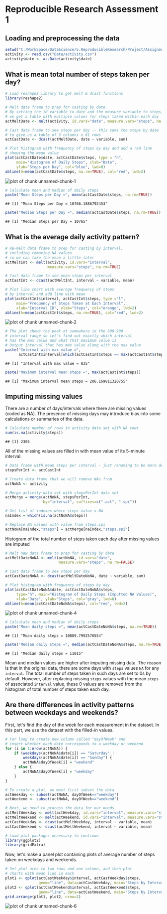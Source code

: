 # Reproducible Research  Assessment 1

## Loading and preprocessing the data

```r
setwd("C:/WorkSpace/DataScience/5.ReproducibleResearch/Project/Assignment1")
activity <- read.csv("Data/activity.csv")
activity$date <- as.Date(activity$date)
```
## What is mean total number of steps taken per day?

```r
# Load reshape2 library to get melt & dcast functions
library(reshape2)

# Melt data frame to prep for casting by date.
# By setting the id variable to date and the measure variable to steps, 
# we get a table with multiple values for steps taken within each day
actMeltDate <- melt(activity, id.vars="date", measure.vars="steps", na.rm=FALSE)

# Cast data frame to see steps per day -- this sums the steps by date 
# to give us a table of 3 columns x 61 rows
actCastDate <- dcast(actMeltDate, date ~ variable, sum)

# Plot histogram with frequency of steps by day and add a red line 
# showing the mean value
plot(actCastDate$date, actCastDate$steps, type = "h", 
     main="Histogram of Daily Steps", xlab="Date", 
     ylab="Steps per Day", col="blue", lwd=8)
abline(h=mean(actCastDate$steps, na.rm=TRUE), col="red", lwd=2)
```

![plot of chunk unnamed-chunk-1](figure/unnamed-chunk-1-1.png)

```r
# Calculate mean and median of daily steps
paste("Mean Steps per Day =", mean(actCastDate$steps, na.rm=TRUE))
```

```
## [1] "Mean Steps per Day = 10766.1886792453"
```

```r
paste("Median Steps per Day =", median(actCastDate$steps, na.rm=TRUE))
```

```
## [1] "Median Steps per Day = 10765"
```

## What is the average daily activity pattern?

```r
# Re-melt data frame to prep for casting by interval, 
# including removing NA values 
# so we can take the mean a little later
actMeltInt <- melt(activity, id.vars="interval", 
                   measure.vars="steps", na.rm=TRUE)

# Cast data frame to see mean steps per interval
actCastInt <- dcast(actMeltInt, interval ~ variable, mean)

# Plot line chart with average frequency of steps 
# by interval and add line with mean
plot(actCastInt$interval, actCastInt$steps, type ="l", 
     main="Frequency of Steps Taken at Each Interval", 
     xlab="Interval ID", ylab="Steps", col="orange", lwd=2)
abline(h=mean(actCastInt$steps, na.rm=TRUE), col="red", lwd=2)
```

![plot of chunk unnamed-chunk-2](figure/unnamed-chunk-2-1.png)

```r
# The plot shows the peak at somewhere in the 800-900 
# interval range so let's find out exactly which interval 
# has the max value and what that maximum value is
# Output interval that has max value along with the max value
paste("Interval with max value =", 
      actCastInt$interval[which(actCastInt$steps == max(actCastInt$steps))])
```

```
## [1] "Interval with max value = 835"
```

```r
paste("Maximum interval mean steps =", max(actCastInt$steps))
```

```
## [1] "Maximum interval mean steps = 206.169811320755"
```

## Imputing missing values

There are a number of days/intervals where there are missing 
values (coded as NA). The presence of missing days may introduce 
bias into some calculations or summaries of the data.


```r
# Calculate number of rows in activity data set with NA rows
sum(is.na(activity$steps))
```

```
## [1] 2304
```

All of the missing values are filled in with mean 
value of its 5-minute interval.


```r
# Data frame with mean steps per interval - just renaming to be more descriptive
stepsPerInt <- actCastInt

# Create data frame that we will remove NAs from
actNoNA <- activity

# Merge activity data set with stepsPerInt data set
actMerge = merge(actNoNA, stepsPerInt, 
                 by="interval", suffixes=c(".act", ".spi"))

# Get list of indexes where steps value = NA
naIndex = which(is.na(actNoNA$steps))

# Replace NA values with value from steps.spi
actNoNA[naIndex,"steps"] = actMerge[naIndex,"steps.spi"]
```
Histogram of the total number of steps taken 
each day after missing values are imputed

```r
# Melt new data frame to prep for casting by date
actMeltDateNoNA <- melt(actNoNA, id.vars="date", 
                        measure.vars="steps", na.rm=FALSE)

# Cast data frame to see steps per day
actCastDateNoNA <- dcast(actMeltDateNoNA, date ~ variable, sum)

# Plot histogram with frequency of steps by day
plot(actCastDateNoNA$date, actCastDateNoNA$steps, 
     type="h", main="Histogram of Daily Steps (Imputted NA Values)", 
     xlab="Date", ylab="Steps", col="gray", lwd=8)
abline(h=mean(actCastDateNoNA$steps), col="red", lwd=2)
```

![plot of chunk unnamed-chunk-4](figure/unnamed-chunk-4-1.png)

```r
# Calculate mean and median of daily steps
paste("Mean daily steps =", mean(actCastDateNoNA$steps, na.rm=TRUE))
```

```
## [1] "Mean daily steps = 10889.7992576554"
```

```r
paste("Median daily steps =", median(actCastDateNoNA$steps, na.rm=TRUE))
```

```
## [1] "Median daily steps = 11015"
```

Mean and median values are higher after imputing missing data. The reason is
that in the original data, there are some days with `steps` values `NA` for 
any `interval`. The total number of steps taken in such days are set to 0s by
default. However, after replacing missing `steps` values with the mean `steps`
of associated `interval` value, these 0 values are removed from the histogram
of total number of steps taken each day.

## Are there differences in activity patterns between weekdays and weekends?
First, let's find the day of the week for each measurement in the dataset. In
this part, we use the dataset with the filled-in values.


```r
# For loop to create new column called "dayOfWeek" and 
# insert whether each date corresponds to a weekday or weekend
for (i in 1:nrow(actNoNA)) {
    if (weekdays(actNoNA$date[i]) == "Saturday" | 
        weekdays(actNoNA$date[i]) == "Sunday") {
        actNoNA$dayOfWeek[i] = "weekend"
    } else {
        actNoNA$dayOfWeek[i] = "weekday"
    }
}

# To create a plot, we must first subset the data
actWeekday <- subset(actNoNA, dayOfWeek=="weekday")
actWeekend <- subset(actNoNA, dayOfWeek=="weekend")

# Next, we need to process the data for our needs
actMeltWeekday <- melt(actWeekday, id.vars="interval", measure.vars="steps")
actMeltWeekend <- melt(actWeekend, id.vars="interval", measure.vars="steps")
actCastWeekday <- dcast(actMeltWeekday, interval ~ variable, mean)
actCastWeekend <- dcast(actMeltWeekend, interval ~ variable, mean)

# Load plot packages necessary to continue
library(ggplot2)
library(gridExtra)
```

Now, let's make a panel plot containing plots of average 
number of steps taken
on weekdays and weekends.

```r
# Set plot area to two rows and one column, and then plot 
# charts with mean line in each
plot1 <- qplot(actCastWeekday$interval, actCastWeekday$steps, 
               geom="line", data=actCastWeekday, main="Steps by Interval - Weekday", xlab="Interval ID", ylab="Number of Steps")
plot2 <- qplot(actCastWeekend$interval, actCastWeekend$steps, 
               geom="line", data=actCastWeekend, main="Steps by Interval - Weekend", xlab="Interval ID", ylab="Number of Steps")
grid.arrange(plot1, plot2, nrow=2)
```

![plot of chunk unnamed-chunk-6](figure/unnamed-chunk-6-1.png)

